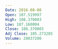```yaml
---
Date: 2016-08-08
Open: 107.519997
High: 108.370003
Low: 107.160004
Close: 108.370003
Adj Close: 105.273285
Volume: 28037200
---
```


